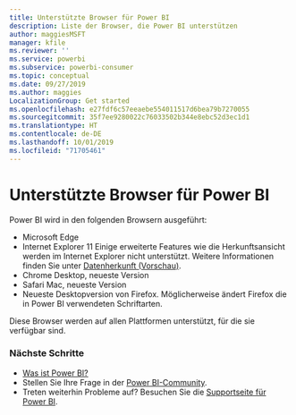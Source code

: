 ```yaml
---
title: Unterstützte Browser für Power BI
description: Liste der Browser, die Power BI unterstützen
author: maggiesMSFT
manager: kfile
ms.reviewer: ''
ms.service: powerbi
ms.subservice: powerbi-consumer
ms.topic: conceptual
ms.date: 09/27/2019
ms.author: maggies
LocalizationGroup: Get started
ms.openlocfilehash: e27fdf6c57eeaebe554011517d6bea79b7270055
ms.sourcegitcommit: 35f7ee9280022c76033502b344e8ebc52d3ec1d1
ms.translationtype: HT
ms.contentlocale: de-DE
ms.lasthandoff: 10/01/2019
ms.locfileid: "71705461"
---
```

# <a name="supported-browsers-for-power-bi"></a>Unterstützte Browser für Power BI
Power BI wird in den folgenden Browsern ausgeführt:

- Microsoft Edge
- Internet Explorer 11 Einige erweiterte Features wie die Herkunftsansicht werden im Internet Explorer nicht unterstützt. Weitere Informationen finden Sie unter [Datenherkunft (Vorschau)](service-data-lineage.md).
- Chrome Desktop, neueste Version
- Safari Mac, neueste Version
- Neueste Desktopversion von Firefox. Möglicherweise ändert Firefox die in Power BI verwendeten Schriftarten. 

Diese Browser werden auf allen Plattformen unterstützt, für die sie verfügbar sind.

### <a name="next-steps"></a>Nächste Schritte
* [Was ist Power BI?](power-bi-overview.md)
* Stellen Sie Ihre Frage in der [Power BI-Community](http://community.powerbi.com/).
* Treten weiterhin Probleme auf? Besuchen Sie die [Supportseite für Power BI](https://powerbi.microsoft.com/support/).

